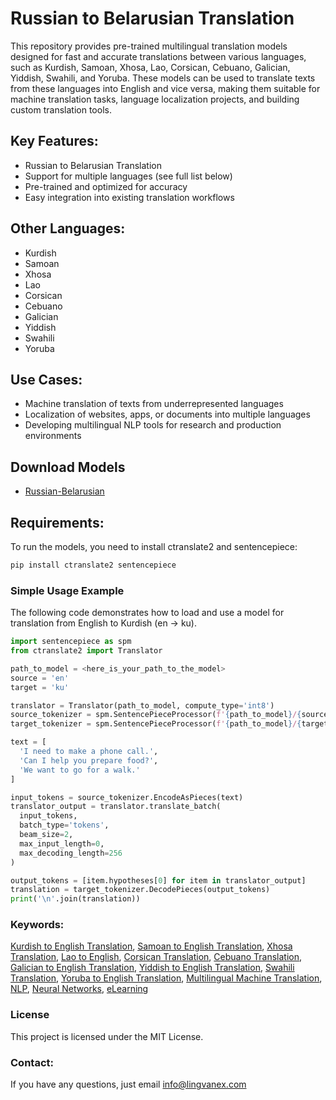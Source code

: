 
# Russian to Belarusian Translation

This repository provides pre-trained multilingual translation models designed for fast and accurate translations between various languages, such as Kurdish, Samoan, Xhosa, Lao, Corsican, Cebuano, Galician, Yiddish, Swahili, and Yoruba. These models can be used to translate texts from these languages into English and vice versa, making them suitable for machine translation tasks, language localization projects, and building custom translation tools.

## Key Features:

- Russian to Belarusian Translation
- Support for multiple languages (see full list below)
- Pre-trained and optimized for accuracy
- Easy integration into existing translation workflows

## Other Languages:

- Kurdish
- Samoan
- Xhosa
- Lao
- Corsican
- Cebuano
- Galician
- Yiddish
- Swahili
- Yoruba

## Use Cases:

- Machine translation of texts from underrepresented languages
- Localization of websites, apps, or documents into multiple languages
- Developing multilingual NLP tools for research and production environments

## Download Models
- [Russian-Belarusian](https://models-for-github.s3.eu-central-1.amazonaws.com/ru_be.zip)

## Requirements:

To run the models, you need to install ctranslate2 and sentencepiece:

```bash
pip install ctranslate2 sentencepiece
```

### Simple Usage Example
The following code demonstrates how to load and use a model for translation from English to Kurdish (en → ku).
```python
import sentencepiece as spm
from ctranslate2 import Translator

path_to_model = <here_is_your_path_to_the_model>
source = 'en'
target = 'ku'

translator = Translator(path_to_model, compute_type='int8')
source_tokenizer = spm.SentencePieceProcessor(f'{path_to_model}/{source}.spm.model')
target_tokenizer = spm.SentencePieceProcessor(f'{path_to_model}/{target}.spm.model')

text = [
  'I need to make a phone call.',
  'Can I help you prepare food?',
  'We want to go for a walk.'
]

input_tokens = source_tokenizer.EncodeAsPieces(text)
translator_output = translator.translate_batch(
  input_tokens,
  batch_type='tokens',
  beam_size=2,
  max_input_length=0,
  max_decoding_length=256
)

output_tokens = [item.hypotheses[0] for item in translator_output]
translation = target_tokenizer.DecodePieces(output_tokens)
print('\n'.join(translation))
```

### Keywords:

[Kurdish to English Translation](https://lingvanex.com/translation/kurdish-kurmanji-english), [Samoan to English Translation](https://lingvanex.com/translation/samoan-english), [Xhosa Translation](https://lingvanex.com/translation/english-to-xhosa), [Lao to English](https://lingvanex.com/translation/lao-english), [Corsican Translation](https://lingvanex.com/translation/english-to-corsican), [Cebuano Translation](https://lingvanex.com/translation/english-to-cebuano), [Galician to English Translation](https://lingvanex.com/translation/english-to-galician), [Yiddish to English Translation](https://lingvanex.com/translation/yiddish-english), [Swahili Translation](https://lingvanex.com/translation/english-to-swahili), [Yoruba to English Translation](https://lingvanex.com/translation/english-to-yoruba), [Multilingual Machine Translation](https://lingvanex.com/en/machine-translation/), [NLP](https://lingvanex.com/en/services/nlp-translation-api/), [Neural Networks](https://lingvanex.com/en/neural-network-translation/), [eLearning](https://lingvanex.com/en/education-elearning/)

### License

This project is licensed under the MIT License.

### Contact:

If you have any questions, just email info@lingvanex.com
